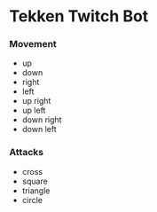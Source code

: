 # Tekken Twitch Bot
### Movement
- up
- down
- right
- left
- up right
- up left
- down right
- down left

### Attacks
- cross
- square
- triangle
- circle
